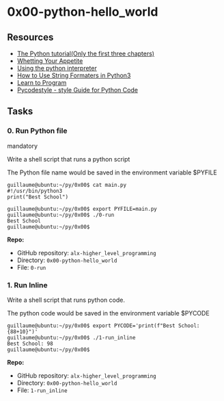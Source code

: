 # 0x00-python-hello_world

## Resources

* [The Python tutorial(Only the first three chapters)](https://docs.python.org/3/tutorial/index.html)
* [Whetting Your Appetite](https://docs.python.org/3/tutorial/appetite.html)
* [Using the python interpreter](https://docs.python.org/3/tutorial/interpreter.html)
* [How to Use String Formaters in Python3](https://realpython.com/python-f-strings/)
* [Learn to Program](https://www.youtube.com/playlist?list=PLGLfVvz_LVvTn3cK5e6LjhgGiSeVlIRwt)
* [Pycodestyle - style Guide for Python Code](https://pypi.org/project/pycodestyle/)


## Tasks


### 0. Run Python file

mandatory

Write a shell script that runs a python script

The Python file name would be saved in the environment variable $PYFILE

```
guillaume@ubuntu:~/py/0x00$ cat main.py
#!/usr/bin/python3
print("Best School")

guillaume@ubuntu:~/py/0x00$ export PYFILE=main.py
guillaume@ubuntu:~/py/0x00$ ./0-run
Best School
guillaume@ubuntu:~/py/0x00$
```

**Repo:**

- GitHub repository: `alx-higher_level_programming`
- Directory: `0x00-python-hello_world`
- File: `0-run`

### 1. Run Inline

Write a shell script that runs python code.

The python code would be saved in the environment variable $PYCODE

```
guillaume@ubuntu:~/py/0x00$ export PYCODE='print(f"Best School: {88+10}")'
guillaume@ubuntu:~/py/0x00$ ./1-run_inline
Best School: 98
guillaume@ubuntu:~/py/0x00$
```

**Repo:**
- GitHub repository: `alx-higher_level_programming`
- Directory: `0x00-python-hello_world`
- File: `1-run_inline`

